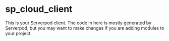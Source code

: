 # sp_cloud_client

This is your Serverpod client. The code in here is mostly generated by
Serverpod, but you may want to make changes if you are adding modules to your
project.
